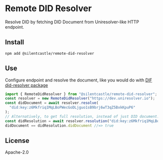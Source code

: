 # Remote DID Resolver

Resolve DID by fetching DID Document from Uniresolver-like HTTP endpoint.

## Install

```shell script
npm add @silentcastle/remote-did-resolver
```

## Use

Configure endpoint and resolve the document, like you would do with [DIF did-resolver package](https://github.com/decentralized-identity/did-resolver)

```typescript
import { RemoteDidResolver } from "@silentcastle/remote-did-resolver";
const resolver = new RemoteDidResolver("https://dev.uniresolver.io");
const didDocument = await resolver.resolve(
  "did:key:z6Mkfriq1MqLBoPWecGoDLjguo1sB9brj6wT3qZ5BxkKpuP6"
);
// Alternatively, to get full resolution, instead of just DID document.
const didResolution = await resolver.resolution("did:key:z6Mkfriq1MqLBoPWecGoDLjguo1sB9brj6wT3qZ5BxkKpuP6")
didDocument == didResolution.didDocument //=> true
```

## License

Apache-2.0
